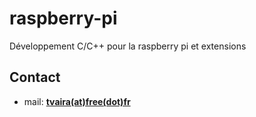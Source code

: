 # raspberry-pi
Développement C/C++ pour la raspberry pi et extensions

Contact
------------

* mail: **[tvaira(at)free(dot)fr](mailto:tvaira@free.fr)**
